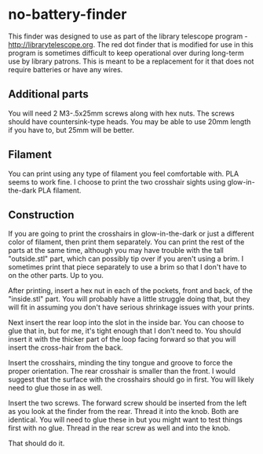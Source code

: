 # no-battery-finder
This finder was designed to use as part of the library telescope program - http://librarytelescope.org. The red dot finder that is modified for use in this program is sometimes difficult to keep operational over during long-term use by library patrons. This is meant to be a replacement for it that does not require batteries or have any wires.

## Additional parts

You will need 2 M3-.5x25mm screws along with hex nuts. The screws should have countersink-type heads. You may be able to use 20mm length if you have to, but 25mm will be better.

## Filament

You can print using any type of filament you feel comfortable with. PLA seems to work fine. I choose to print the two crosshair sights using glow-in-the-dark PLA filament.

## Construction

If you are going to print the crosshairs in glow-in-the-dark or just a different color of filament, then print them separately. You can print the rest of the parts at the same time, although you may have trouble with the tall "outside.stl" part, which can possibly tip over if you aren't using a brim. I sometimes print that piece separately to use a brim so that I don't have to on the other parts. Up to you.

After printing, insert a hex nut in each of the pockets, front and back, of the "inside.stl" part. You will probably have a little struggle doing that, but they will fit in assuming you don't have serious shrinkage issues with your prints.

Next insert the rear loop into the slot in the inside bar. You can choose to glue that in, but for me, it's tight enough that I don't need to. You should insert it with the thicker part of the loop facing forward so that you will insert the cross-hair from the back.

Insert the crosshairs, minding the tiny tongue and groove to force the proper orientation. The rear crosshair is smaller than the front. I would suggest that the surface with the crosshairs should go in first. You will likely need to glue those in as well.

Insert the two screws. The forward screw should be inserted from the left as you look at the finder from the rear. Thread it into the knob. Both are identical. You will need to glue these in but you might want to test things first with no glue. Thread in the rear screw as well and into the knob.

That should do it.
